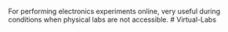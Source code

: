 For performing electronics experiments online, very useful during conditions when physical labs are not accessible. # Virtual-Labs

